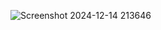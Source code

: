 ![Screenshot 2024-12-14 213646](https://github.com/user-attachments/assets/6ca16f9d-5af9-47fb-8298-6ef28c795e3c)
